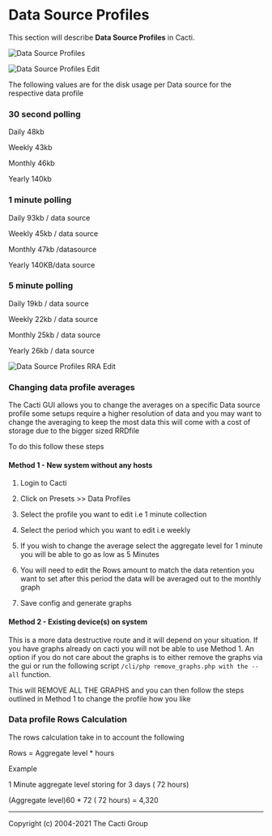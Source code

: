 # Data Source Profiles

This section will describe **Data Source Profiles** in Cacti.

![Data Source Profiles](images/data-source-profiles.png)

![Data Source Profiles Edit](images/data-source-profiles-edit1.png)

The following values are for the disk usage per Data source for the respective
data profile

### 30 second polling

Daily 48kb

Weekly 43kb

Monthly 46kb

Yearly 140kb

### 1 minute polling

Daily 93kb / data source

Weekly 45kb / data source

Monthly 47kb /datasource

Yearly 140KB/data source

### 5 minute polling

Daily 19kb / data source

Weekly 22kb / data source

Monthly 25kb / data source

Yearly 26kb / data source

![Data Source Profiles RRA Edit](images/data-source-profiles-edit2.png)

### Changing data profile averages

The Cacti GUI allows you to change the averages on a specific Data source
profile some setups require a higher resolution of data and you may want to
change the averaging to keep the most data this will come with a cost of storage
due to the bigger sized RRDfile

To do this follow these steps

#### Method 1 - New system without any hosts

1. Login to Cacti

2. Click on Presets >> Data Profiles

3. Select the profile you want to edit i.e 1 minute collection

4. Select the period which you want to edit i.e weekly

5. If you wish to change the average select the aggregate level for 1 minute
   you will be able to go as low as 5 Minutes

6. You will need to edit the Rows amount to match the data retention you want
   to set after this period the data will be averaged out to the monthly graph

7. Save config and generate graphs

#### Method 2 - Existing device(s) on system

This is a more data destructive route and it will depend on your situation.  If
you have graphs already on cacti you will not be able to use Method 1. An option
if you do not care about the graphs is to either remove the graphs via the gui
or run the following script `/cli/php remove_graphs.php with the --all`
function.

This will REMOVE ALL THE GRAPHS and you can then follow the steps outlined in
Method 1 to change the profile how you like

### Data profile Rows Calculation

The rows calculation take in to account the following

Rows = Aggregate level * hours

Example

1 Minute aggregate level storing for 3 days ( 72 hours)

(Aggregate level)60 * 72 ( 72 hours) = 4,320

---
Copyright (c) 2004-2021 The Cacti Group

